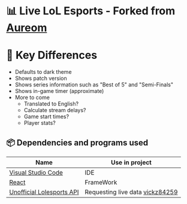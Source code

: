 # 📊 Live LoL Esports - Forked from [Aureom](https://github.com/Aureom/live-lol-esports)

# 🔑 Key Differences
* Defaults to dark theme
* Shows patch version
* Shows series information such as "Best of 5" and "Semi-Finals"
* Shows in-game timer (approximate)
* More to come
  * Translated to English?
  * Calculate stream delays?
  * Game start times?
  * Player stats?


## 📦 Dependencies and programs used

| Name                                             | Use in project                                               |
| ------------------------------------------------ | ------------------------------------------------------------ |
| [Visual Studio Code](https://code.visualstudio.com/)        | IDE |
| [React](https://reactjs.org/) | FrameWork |
| [Unofficial Lolesports API](https://github.com/vickz84259/lolesports-api-docs) | Requesting live data [vickz84259](https://github.com/vickz84259) |
